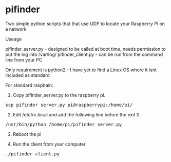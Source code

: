 pifinder
========

Two simple python scripts that that use UDP to locate your Raspberry Pi on a network

Useage


pifinder_server.py - designed to be called at boot time, needs permission to put the log into /var/log/
pifinder_client.py - can be run from the command line from your PC

Only requirement is python2 - I have yet to find a Linux OS where it isnt included as standard

For standard raspbain:

1) Copy pifinder_server.py to the raspberry pi.
<pre>
scp pifinder_server.py pi@raspberrypi:/home/pi/
</pre>
2) Edit /etc/rc.local and add the following line before the exit 0
<pre>
/usr/bin/python /home/pi/pifinder_server.py
</pre>
3) Reboot the pi

4) Run the client from your computer
<pre>
./pifinder_client.py
</pre>



